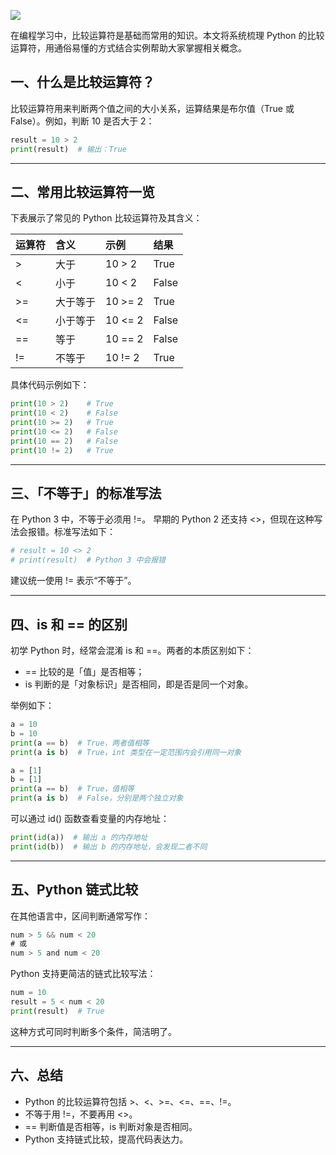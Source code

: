 ![](https://img2023.cnblogs.com/blog/2105804/202505/2105804-20250509145835352-1958103857.png)

在编程学习中，比较运算符是基础而常用的知识。本文将系统梳理 Python 的比较运算符，用通俗易懂的方式结合实例帮助大家掌握相关概念。

## 一、什么是比较运算符？

比较运算符用来判断两个值之间的大小关系，运算结果是布尔值（True 或 False）。例如，判断 10 是否大于 2：

```python
result = 10 > 2
print(result)  # 输出：True
```

------

## 二、常用比较运算符一览

下表展示了常见的 Python 比较运算符及其含义：

| 运算符 | 含义     | 示例    | 结果  |
| :----- | :------- | :------ | :---- |
| >      | 大于     | 10 > 2  | True  |
| <      | 小于     | 10 < 2  | False |
| >=     | 大于等于 | 10 >= 2 | True  |
| <=     | 小于等于 | 10 <= 2 | False |
| ==     | 等于     | 10 == 2 | False |
| !=     | 不等于   | 10 != 2 | True  |

具体代码示例如下：

```python
print(10 > 2)    # True
print(10 < 2)    # False
print(10 >= 2)   # True
print(10 <= 2)   # False
print(10 == 2)   # False
print(10 != 2)   # True
```

------

## 三、「不等于」的标准写法

在 Python 3 中，不等于必须用 !=。
早期的 Python 2 还支持 <>，但现在这种写法会报错。标准写法如下：

```python
# result = 10 <> 2
# print(result)  # Python 3 中会报错
```

建议统一使用 != 表示“不等于”。

------

## 四、is 和 == 的区别

初学 Python 时，经常会混淆 is 和 ==。两者的本质区别如下：

- == 比较的是「值」是否相等；
- is 判断的是「对象标识」是否相同，即是否是同一个对象。

举例如下：

```python
a = 10
b = 10
print(a == b)  # True，两者值相等
print(a is b)  # True，int 类型在一定范围内会引用同一对象

a = [1]
b = [1]
print(a == b)  # True，值相等
print(a is b)  # False，分别是两个独立对象
```

可以通过 id() 函数查看变量的内存地址：

```python
print(id(a))  # 输出 a 的内存地址
print(id(b))  # 输出 b 的内存地址，会发现二者不同
```

------

## 五、Python 链式比较

在其他语言中，区间判断通常写作：

```java
num > 5 && num < 20
# 或
num > 5 and num < 20
```

Python 支持更简洁的链式比较写法：

```python
num = 10
result = 5 < num < 20
print(result)  # True
```

这种方式可同时判断多个条件，简洁明了。

------

## 六、总结

- Python 的比较运算符包括 >、<、>=、<=、==、!=。
- 不等于用 !=，不要再用 <>。
- == 判断值是否相等，is 判断对象是否相同。
- Python 支持链式比较，提高代码表达力。

